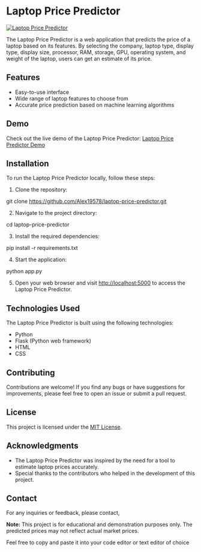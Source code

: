 # Laptop Price Predictor

[![Laptop Price Predictor](https://img.shields.io/badge/Laptop%20Price-Predictor-blue.svg)](https://laptoppricepredictor.vercel.app/)

The Laptop Price Predictor is a web application that predicts the price of a laptop based on its features. By selecting the company, laptop type, display type, display size, processor, RAM, storage, GPU, operating system, and weight of the laptop, users can get an estimate of its price.

## Features

- Easy-to-use interface
- Wide range of laptop features to choose from
- Accurate price prediction based on machine learning algorithms

## Demo

Check out the live demo of the Laptop Price Predictor: [Laptop Price Predictor Demo](https://laptoppricepredictor.vercel.app/)

## Installation

To run the Laptop Price Predictor locally, follow these steps:

1. Clone the repository:

git clone https://github.com/Alex19578/laptop-price-predictor.git

2. Navigate to the project directory:

cd laptop-price-predictor


3. Install the required dependencies:

pip install -r requirements.txt


4. Start the application:

python app.py

5. Open your web browser and visit [http://localhost:5000](http://localhost:5000) to access the Laptop Price Predictor.

## Technologies Used

The Laptop Price Predictor is built using the following technologies:

- Python
- Flask (Python web framework)
- HTML
- CSS

## Contributing

Contributions are welcome! If you find any bugs or have suggestions for improvements, please feel free to open an issue or submit a pull request.

## License

This project is licensed under the [MIT License](LICENSE).

## Acknowledgments

- The Laptop Price Predictor was inspired by the need for a tool to estimate laptop prices accurately.
- Special thanks to the contributors who helped in the development of this project.

## Contact

For any inquiries or feedback, please contact,

**Note:** This project is for educational and demonstration purposes only. The predicted prices may not reflect actual market prices.

Feel free to copy and paste it into your code editor or text editor of choice
